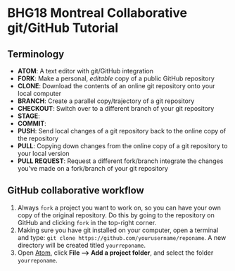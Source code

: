 # BHG18 Montreal Collaborative git/GitHub Tutorial

## Terminology
* **ATOM**: A text editor with git/GitHub integration
* **FORK**: Make a personal, *editable* copy of a public GitHub repository
* **CLONE**: Download the contents of an online git repository onto your local computer
* **BRANCH**: Create a parallel copy/trajectory of a git repository
* **CHECKOUT**: Switch over to a different branch of your git repository
* **STAGE**: 
* **COMMIT**: 
* **PUSH**: Send local changes of a git repository back to the online copy of the repository
* **PULL**: Copying down changes from the online copy of a git repository to your local version
* **PULL REQUEST**: Request a different fork/branch integrate the changes you've made on a fork/branch of your git repository

## GitHub collaborative workflow
1. Always `fork` a project you want to work on, so you can have your own copy of the original repository. Do this by going to the repository on GitHub and clicking `fork` in the top-right corner.
2. Making sure you have git installed on your computer, open a terminal and type: `git clone https://github.com/yourusername/reponame`. A new directory will be created titled `yourreponame`.
3. Open [Atom](https://atom.io/), click **File --> Add a project folder**, and select the folder `yourreponame`.
